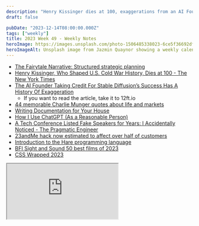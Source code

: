 ```yaml
---
description: "Henry Kissinger dies at 100, exaggerations from an AI Founder, interview w/ Emma Chamberlain, and 23andMe hacked"
draft: false

pubDate: "2023-12-14T08:00:00.000Z"
tags: ["weekly"]
title: 2023 Week 49 - Weekly Notes
heroImage: https://images.unsplash.com/photo-1506485338023-6ce5f36692df?ixlib=rb-4.0.3&ixid=M3wxMjA3fDB8MHxwaG90by1wYWdlfHx8fGVufDB8fHx8fA%3D%3D&auto=format&fit=crop&w=2370&q=80
heroImageAlt: Unsplash image from Jazmin Quaynor showing a weekly calendar
---
```


- [The Fairytale Narrative: Structured strategic planning](https://longform.asmartbear.com/strategic-planning/?utm_source=tldrnewsletter)
- [Henry Kissinger, Who Shaped U.S. Cold War History, Dies at 100 - The New York Times](https://www.nytimes.com/2023/11/29/us/henry-kissinger-dead.html?campaign_id=190&emc=edit_ufn_20231129&instance_id=108925&nl=from-the-times&regi_id=197092347&segment_id=151308&te=1&user_id=53888c42b17ce2b613ad43a8e73d64ef)
- [The AI Founder Taking Credit For Stable Diffusion’s Success Has A History Of Exaggeration](https://www.forbes.com/sites/kenrickcai/2023/06/04/stable-diffusion-emad-mostaque-stability-ai-exaggeration/)
  - If you want to read the article, take it to 12ft.io
- [44 memorable Charlie Munger quotes about life and markets](https://finance.yahoo.com/news/memorable-quotes-from-berkshire-hathaways-charlie-munger-225308303.html)
- [Writing Documentation for Your House](https://luke.hsiao.dev/blog/housing-documentation/?utm_source=tldrnewsletter)
- [How I Use ChatGPT (As a Reasonable Person)](https://every.to/napkin-math/how-i-a-reasonable-person-use-chatgpt?utm_source=tldrnewsletter)
- [A Tech Conference Listed Fake Speakers for Years: I Accidentally Noticed - The Pragmatic Engineer](https://blog.pragmaticengineer.com/devternity-fake-speakers/?utm_source=tldrwebdev)
- [23andMe hack now estimated to affect over half of customers](https://www.engadget.com/23andme-hack-now-estimated-to-affect-over-half-of-customers-165314743.html)
- [Introduction to the Hare programming language](https://harelang.org/tutorials/introduction/)
- [BFI Sight and Sound 50 best films of 2023](https://www.bfi.org.uk/sight-and-sound/polls/50-best-films-2023)
- [CSS Wrapped 2023](https://developer.chrome.com/blog/css-wrapped-2023)

<iframe
  class="aspect-video w-full my-2"
  src="https://www.youtube.com/embed/-2W89vXGwu4"
  title="YouTube video player"
  allow="accelerometer; autoplay; clipboard-write; encrypted-media; gyroscope; picture-in-picture; web-share"
  allowfullscreen></iframe>